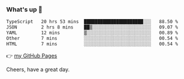 ### What's up 👋

<!--START_SECTION:waka-->

```txt
TypeScript   20 hrs 53 mins  ██████████████████████░░░   88.50 %
JSON         2 hrs 8 mins    ██▒░░░░░░░░░░░░░░░░░░░░░░   09.07 %
YAML         12 mins         ▒░░░░░░░░░░░░░░░░░░░░░░░░   00.89 %
Other        7 mins          ░░░░░░░░░░░░░░░░░░░░░░░░░   00.54 %
HTML         7 mins          ░░░░░░░░░░░░░░░░░░░░░░░░░   00.54 %
```

<!--END_SECTION:waka-->

👉 [my GitHub Pages](https://ykzhukian.github.io)

Cheers, have a great day.

